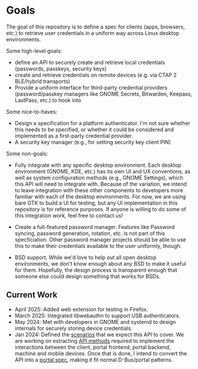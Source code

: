 # Goals

The goal of this repository is to define a spec for clients (apps, browsers,
etc.) to retrieve user credentials in a uniform way across Linux desktop
environments.

Some high-level goals:

- define an API to securely create and retrieve local credentials
  (passwords, passkeys, security keys)
- create and retrieve credentials on remote devices (e.g. via CTAP 2 BLE/hybrid
  transports)
- Provide a uniform interface for third-party credential providers
  (password/passkey managers like GNOME Secrets, Bitwarden, Keepass, LastPass,
  etc.) to hook into

Some nice-to-haves:

- Design a specification for a platform authenticator. I'm not sure whether this
  needs to be specified, or whether it could be considered and implemented as a
  first-party credential provider.
- A security key manager (e.g., for setting security key client PIN)

Some non-goals:

- Fully integrate with any specific desktop environment. Each desktop
  environment (GNOME, KDE, etc.) has its own UI and UX conventions, as well as
  system configuration methods (e.g., GNOME Settings), which this API will need to integrate with.
  Because of the variation, we intend to leave integration with these other
  components to developers more familiar with each of the desktop environments.
  For now, we are using bare GTK to build a UI for testing, but any UI
  implementation in this repository is for reference purposes. If anyone is
  willing to do some of this integration work, feel free to contact us!

- Create a full-featured password manager. Features like Password syncing,
  password generation, rotation, etc. is not part of this specficiation. Other
  password manager projects should be able to use this to make their credentials
  available to the user uniformly, though.

- BSD support. While we'd love to help out all open desktop environments, we don't
  know enough about any BSD to make it useful for them. Hopefully, the design
  process is transparent enough that someone else could design something that
  works for BSDs.

## Current Work

- April 2025: Added web extension for testing in Firefox.
- March 2025: Integrated libwebauthn to support USB authenticators.
- May 2024: Met with developers in GNOME and systemd to design internals for
  securely storing device credentials.
- Jan 2024: Defined the [scenarios](/doc/historical/scenarios.md) that we expect this
  API to cover. We are working on extracting [API methods](/doc/api.md) required to
  implement the interactions between the client, portal frontend, portal backend,
  machine and mobile devices. Once that is done, I intend to convert the API into
  a [portal spec](/doc/historical/design-doc.md), making it fit normal D-Bus/portal patterns.

